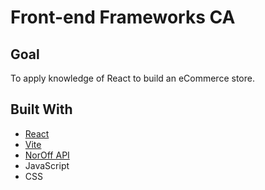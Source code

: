 # Front-end Frameworks CA

## Goal

To apply knowledge of React to build an eCommerce store.

## Built With

- [React](https://react.dev)
- [Vite](https://vitejs.dev)
- [NorOff API](https://docs.noroff.dev/)
- JavaScript
- CSS

